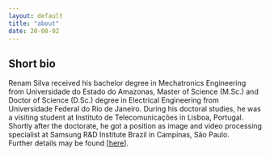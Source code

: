 ```yaml
---
layout: default
title: "about"
date: 20-08-02
---
```


## Short bio


Renam Silva received his bachelor degree in Mechatronics Engineering from Universidade do Estado do Amazonas, 
Master of Science (M.Sc.) and Doctor of Science (D.Sc.) degree in Electrical Engineering from Universidade Federal do Rio de Janeiro. During his doctoral studies, he was a visiting student at Instituto de Telecomunicações in Lisboa, Portugal. Shortly after the doctorate, he got a position as image and video processing specialist at Samsung R&D Institute Brazil in Campinas, São Paulo.  
Further details may be found [[here](./cv.pdf)].


